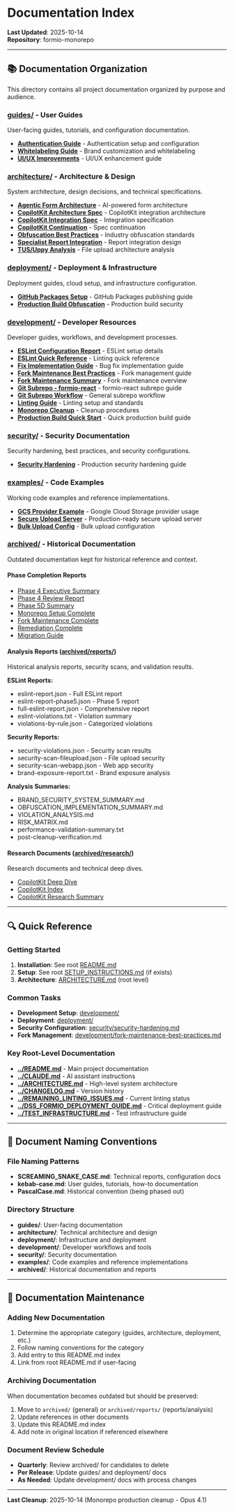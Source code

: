 # Documentation Index

**Last Updated**: 2025-10-14  
**Repository**: formio-monorepo

---

## 📚 Documentation Organization

This directory contains all project documentation organized by purpose and
audience.

### [guides/](./guides/) - User Guides

User-facing guides, tutorials, and configuration documentation.

- **[Authentication Guide](./guides/authentication.md)** - Authentication setup
  and configuration
- **[Whitelabeling Guide](./guides/whitelabeling.md)** - Brand customization and
  whitelabeling
- **[UI/UX Improvements](./guides/ui-ux-improvements.md)** - UI/UX enhancement
  guide

### [architecture/](./architecture/) - Architecture & Design

System architecture, design decisions, and technical specifications.

- **[Agentic Form Architecture](./architecture/agentic-form-architecture.md)** -
  AI-powered form architecture
- **[CopilotKit Architecture Spec](./architecture/copilot-architecture-spec.md)** -
  CopilotKit integration architecture
- **[CopilotKit Integration Spec](./architecture/copilotkit-integration-spec.md)** -
  Integration specification
- **[CopilotKit Continuation](./architecture/copilotkit-integration-spec-continuation.md)** -
  Spec continuation
- **[Obfuscation Best Practices](./architecture/industry-best-practices-obfuscation.md)** -
  Industry obfuscation standards
- **[Specialist Report Integration](./architecture/specialist-report-integration.md)** -
  Report integration design
- **[TUS/Uppy Analysis](./architecture/tus-uppy-analysis.md)** - File upload
  architecture analysis

### [deployment/](./deployment/) - Deployment & Infrastructure

Deployment guides, cloud setup, and infrastructure configuration.

- **[GitHub Packages Setup](./deployment/github-packages-setup.md)** - GitHub
  Packages publishing guide
- **[Production Build Obfuscation](./deployment/production-build-obfuscation.md)** -
  Production build security

### [development/](./development/) - Developer Resources

Developer guides, workflows, and development processes.

- **[ESLint Configuration Report](./development/ESLINT_CONFIGURATION_REPORT.md)** -
  ESLint setup details
- **[ESLint Quick Reference](./development/ESLINT_QUICK_REFERENCE.md)** -
  Linting quick reference
- **[Fix Implementation Guide](./development/FIX_IMPLEMENTATION_GUIDE.md)** -
  Bug fix implementation guide
- **[Fork Maintenance Best Practices](./development/fork-maintenance-best-practices.md)** -
  Fork management guide
- **[Fork Maintenance Summary](./development/fork-maintenance-summary.md)** -
  Fork maintenance overview
- **[Git Subrepo - formio-react](./development/git-subrepo-formio-react.md)** -
  formio-react subrepo guide
- **[Git Subrepo Workflow](./development/git-subrepo-workflow.md)** - General
  subrepo workflow
- **[Linting Guide](./development/linting.md)** - Linting setup and standards
- **[Monorepo Cleanup](./development/monorepo-cleanup.md)** - Cleanup procedures
- **[Production Build Quick Start](./development/PRODUCTION_BUILD_QUICK_START.md)** -
  Quick production build guide

### [security/](./security/) - Security Documentation

Security hardening, best practices, and security configurations.

- **[Security Hardening](./security/security-hardening.md)** - Production
  security hardening guide

### [examples/](./examples/) - Code Examples

Working code examples and reference implementations.

- **[GCS Provider Example](./examples/gcs-provider-example.js)** - Google Cloud
  Storage provider usage
- **[Secure Upload Server](./examples/secure-upload.js)** - Production-ready
  secure upload server
- **[Bulk Upload Config](./examples/bulk-mobile-upload-config.json)** - Bulk
  upload configuration

### [archived/](./archived/) - Historical Documentation

Outdated documentation kept for historical reference and context.

#### Phase Completion Reports

- [Phase 4 Executive Summary](./archived/PHASE_4_EXECUTIVE_SUMMARY.md)
- [Phase 4 Review Report](./archived/PHASE_4_REVIEW_REPORT.md)
- [Phase 5D Summary](./archived/PHASE_5D_SUMMARY.md)
- [Monorepo Setup Complete](./archived/MONOREPO_SETUP_COMPLETE.md)
- [Fork Maintenance Complete](./archived/FORK_MAINTENANCE_COMPLETE.md)
- [Remediation Complete](./archived/REMEDIATION_COMPLETE.md)
- [Migration Guide](./archived/MIGRATION.md)

#### Analysis Reports ([archived/reports/](./archived/reports/))

Historical analysis reports, security scans, and validation results.

**ESLint Reports:**

- eslint-report.json - Full ESLint report
- eslint-report-phase5.json - Phase 5 report
- full-eslint-report.json - Comprehensive report
- eslint-violations.txt - Violation summary
- violations-by-rule.json - Categorized violations

**Security Reports:**

- security-violations.json - Security scan results
- security-scan-fileupload.json - File upload security
- security-scan-webapp.json - Web app security
- brand-exposure-report.txt - Brand exposure analysis

**Analysis Summaries:**

- BRAND_SECURITY_SYSTEM_SUMMARY.md
- OBFUSCATION_IMPLEMENTATION_SUMMARY.md
- VIOLATION_ANALYSIS.md
- RISK_MATRIX.md
- performance-validation-summary.txt
- post-cleanup-verification.md

#### Research Documents ([archived/research/](./archived/research/))

Research documents and technical deep dives.

- [CopilotKit Deep Dive](./archived/research/COPILOTKIT_DEEP_DIVE.md)
- [CopilotKit Index](./archived/research/COPILOTKIT_INDEX.md)
- [CopilotKit Research Summary](./archived/research/COPILOTKIT_RESEARCH_SUMMARY.md)

---

## 🔍 Quick Reference

### Getting Started

1. **Installation**: See root [README.md](../README.md)
2. **Setup**: See root [SETUP_INSTRUCTIONS.md](../SETUP_INSTRUCTIONS.md) (if
   exists)
3. **Architecture**: [ARCHITECTURE.md](../ARCHITECTURE.md) (root level)

### Common Tasks

- **Development Setup**: [development/](./development/)
- **Deployment**: [deployment/](./deployment/)
- **Security Configuration**:
  [security/security-hardening.md](./security/security-hardening.md)
- **Fork Management**:
  [development/fork-maintenance-best-practices.md](./development/fork-maintenance-best-practices.md)

### Key Root-Level Documentation

- **[../README.md](../README.md)** - Main project documentation
- **[../CLAUDE.md](../CLAUDE.md)** - AI assistant instructions
- **[../ARCHITECTURE.md](../ARCHITECTURE.md)** - High-level system architecture
- **[../CHANGELOG.md](../CHANGELOG.md)** - Version history
- **[../REMAINING_LINTING_ISSUES.md](../REMAINING_LINTING_ISSUES.md)** - Current
  linting status
- **[../DSS_FORMIO_DEPLOYMENT_GUIDE.md](../DSS_FORMIO_DEPLOYMENT_GUIDE.md)** -
  Critical deployment guide
- **[../TEST_INFRASTRUCTURE.md](../TEST_INFRASTRUCTURE.md)** - Test
  infrastructure guide

---

## 📝 Document Naming Conventions

### File Naming Patterns

- **SCREAMING_SNAKE_CASE.md**: Technical reports, configuration docs
- **kebab-case.md**: User guides, tutorials, how-to documentation
- **PascalCase.md**: Historical convention (being phased out)

### Directory Structure

- **guides/**: User-facing documentation
- **architecture/**: Technical architecture and design
- **deployment/**: Infrastructure and deployment
- **development/**: Developer workflows and tools
- **security/**: Security documentation
- **examples/**: Code examples and reference implementations
- **archived/**: Historical documentation and reports

---

## 🔄 Documentation Maintenance

### Adding New Documentation

1. Determine the appropriate category (guides, architecture, deployment, etc.)
2. Follow naming conventions for the category
3. Add entry to this README.md index
4. Link from root README.md if user-facing

### Archiving Documentation

When documentation becomes outdated but should be preserved:

1. Move to `archived/` (general) or `archived/reports/` (reports/analysis)
2. Update references in other documents
3. Update this README.md index
4. Add note in original location if referenced elsewhere

### Document Review Schedule

- **Quarterly**: Review archived/ for candidates to delete
- **Per Release**: Update guides/ and deployment/ docs
- **As Needed**: Update development/ docs with process changes

---

**Last Cleanup**: 2025-10-14 (Monorepo production cleanup - Opus 4.1)
